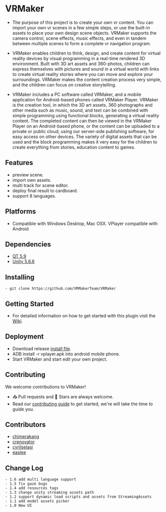 # VRMaker
- The purpose of this project is to create your own vr content. You can import your own vr scenes in a few simple steps, or use the built-in assets to place your own design scene objects.  VRMaker supports the camera control, scene effects, music effects, and even in tandem between multiple scenes to form a complete vr navigation program.

- VRMaker enables children to think, design, and create content for virtual reality devices by visual programming in a real-time rendered  3D environment. Built with 3D art assets and 360-photos, children can express themselves with pictures and sound in a virtual world with links to create virtual reality stories where you can move and explore your surroundings. VRMaker makes the content creation process very simple, and the children can focus on creative storytelling.

- VRMaker includes a PC software called VRMaker, and a mobile application for Android-based phones called VRMaker Player. VRMaker is the creation tool, in which the 3D art assets,  360 photographs and other media such as music, sound, and text can be combined with simple programming using functional blocks, generating a virtual reality content. The completed content can then be viewed in the VRMaker Player on an Android-based phone, or the content can be uploaded to a private or public cloud, using our server-side publishing software, for easy access on other devices. The variety of digital assets that can be used and the block programming makes it very easy for the children to create everything from stories, education content to games.

## Features
- preview scene.
- import own assets.
- multi track for scene editor.
- deploy final result to cardboard.
- support 8 languages.

## Platforms
- Compatible with Windows Desktop, Mac OSX. VPlayer compatible with Android 

## Dependencies
- [QT 5.9](https://download.qt.io/official_releases/qt/5.9/5.9.0/)
- [Unity 5.6.6](https://unity3d.com/get-unity/download/archive)

## Installing
```
- git clone https://github.com/VRMakerTeam/VRMaker
```

## Getting Started
- For detailed information on how to get started with this plugin visit the [Wiki](https://github.com/VRMakerTeam/VRMaker/wiki).

## Deployment
- Download release [install file](https://github.com/VRMakerTeam/VRMaker/releases/download/v1.0/VRMaker-UNICEF-v1.0.7z).
- ADB install -r vplayer.apk into android mobile phone.
- Start VRMaker and start edit your own project.

## Contributing
We welcome contributions to VRMaker!
- 📥 Pull requests and 🌟 Stars are always welcome.
- Read our [contributing guide](CONTRIBUTING.md) to get started, we're will take the time to guide you.

## Contributors
- [chimerakang](https://github.com/chimerakang)
- [crenovator](https://github.com/crenovator)
- [cyrilselasi](https://github.com/cyrilselasi)
- [easlee](https://github.com/easlee)

## Change Log
```
- 1.6 add multi language support
- 1.5 fix gaze bugs
- 1.4 add resources tags
- 1.3 change unity streaming assets path
- 1.2 support dynamic load scripts and assets from StreamingAssets
- 1.1 add model assets picker
- 1.0 New UI 
```

